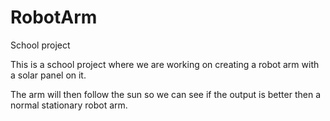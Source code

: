 # RobotArm
School project

This is a school project where we are working on creating a robot arm with a solar panel on it.

The arm will then follow the sun so we can see if the output is better then a normal stationary robot arm.
